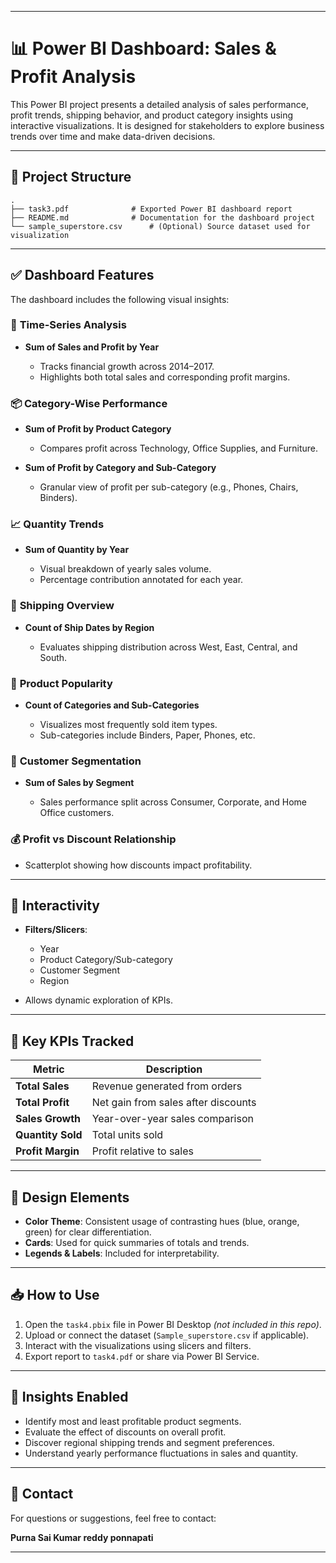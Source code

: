 
---

# 📊 Power BI Dashboard: Sales & Profit Analysis

This Power BI project presents a detailed analysis of sales performance, profit trends, shipping behavior, and product category insights using interactive visualizations. It is designed for stakeholders to explore business trends over time and make data-driven decisions.

---

## 📁 Project Structure

```
.
├── task3.pdf              # Exported Power BI dashboard report
├── README.md              # Documentation for the dashboard project
└── sample_superstore.csv      # (Optional) Source dataset used for visualization
```

---

## ✅ Dashboard Features

The dashboard includes the following visual insights:

### 📅 **Time-Series Analysis**

* **Sum of Sales and Profit by Year**

  * Tracks financial growth across 2014–2017.
  * Highlights both total sales and corresponding profit margins.

### 📦 **Category-Wise Performance**

* **Sum of Profit by Product Category**

  * Compares profit across Technology, Office Supplies, and Furniture.
* **Sum of Profit by Category and Sub-Category**

  * Granular view of profit per sub-category (e.g., Phones, Chairs, Binders).

### 📈 **Quantity Trends**

* **Sum of Quantity by Year**

  * Visual breakdown of yearly sales volume.
  * Percentage contribution annotated for each year.

### 🚚 **Shipping Overview**

* **Count of Ship Dates by Region**

  * Evaluates shipping distribution across West, East, Central, and South.

### 📑 **Product Popularity**

* **Count of Categories and Sub-Categories**

  * Visualizes most frequently sold item types.
  * Sub-categories include Binders, Paper, Phones, etc.

### 👥 **Customer Segmentation**

* **Sum of Sales by Segment**

  * Sales performance split across Consumer, Corporate, and Home Office customers.

### 💰 **Profit vs Discount Relationship**

* Scatterplot showing how discounts impact profitability.

---

## 🧩 Interactivity

* **Filters/Slicers**:

  * Year
  * Product Category/Sub-category
  * Customer Segment
  * Region
* Allows dynamic exploration of KPIs.

---

## 🎯 Key KPIs Tracked

| Metric            | Description                         |
| ----------------- | ----------------------------------- |
| **Total Sales**   | Revenue generated from orders       |
| **Total Profit**  | Net gain from sales after discounts |
| **Sales Growth**  | Year-over-year sales comparison     |
| **Quantity Sold** | Total units sold                    |
| **Profit Margin** | Profit relative to sales            |

---

## 🎨 Design Elements

* **Color Theme**: Consistent usage of contrasting hues (blue, orange, green) for clear differentiation.
* **Cards**: Used for quick summaries of totals and trends.
* **Legends & Labels**: Included for interpretability.

---

## 📥 How to Use

1. Open the `task4.pbix` file in Power BI Desktop *(not included in this repo)*.
2. Upload or connect the dataset (`Sample_superstore.csv` if applicable).
3. Interact with the visualizations using slicers and filters.
4. Export report to `task4.pdf` or share via Power BI Service.

---

## 🧠 Insights Enabled

* Identify most and least profitable product segments.
* Evaluate the effect of discounts on overall profit.
* Discover regional shipping trends and segment preferences.
* Understand yearly performance fluctuations in sales and quantity.

---

## 📧 Contact

For questions or suggestions, feel free to contact:

**Purna Sai Kumar reddy ponnapati**

---


